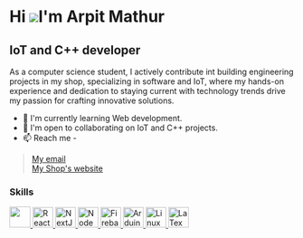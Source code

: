 <!---
Arpit-Mathur09/Arpit-Mathur09 is a ✨ special ✨ repository because its `README.md` (this file) appears on your GitHub profile.
You can click the Preview link to take a look at your changes.
--->

Hi ![](https://user-images.githubusercontent.com/18350557/176309783-0785949b-9127-417c-8b55-ab5a4333674e.gif)I'm Arpit Mathur
====================================================================================================================================
IoT and C++ developer
-------------

As a computer science student, I actively contribute int building engineering projects in my shop, specializing in software and IoT, where my hands-on experience and dedication to staying current with technology trends drive my passion for crafting innovative solutions.

* 🌱  I'm currently learning Web development.
* 🤝  I'm open to collaborating on IoT and C++ projects.
* 📫  Reach me  -

> [My email](786mathurarpit@gmail.com)<br/>
> [My Shop's website](https://mathur-electronics-electronics-store.business.site/?utm_source=gmb&utm_medium=referral)

### Skills

<p align="left">
 <a href="https://react.dev/>

   <a href="https://docs.microsoft.com/en-us/cpp/?view=msvc-170" target="_blank" rel="noreferrer">

   <img src="https://cdn.jsdelivr.net/gh/devicons/devicon/icons/cplusplus/cplusplus-original.svg" width="37" height="37" />
 </a><a href="https://reactjs.org/" target="_blank" rel="noreferrer">
            <img src="https://cdn.jsdelivr.net/gh/devicons/devicon/icons/react/react-original.svg" 
        width="36" height="36" alt="React" /></a><a href="https://nextjs.org/docs" target="_blank" rel="noreferrer">
        <img src="https://cdn.jsdelivr.net/gh/devicons/devicon/icons/nextjs/nextjs-original-wordmark.svg"  width="36" height="36" alt="NextJs" />
        </a><a href="https://nodejs.org/en/" target="_blank" rel="noreferrer">
        <img src="https://cdn.jsdelivr.net/gh/devicons/devicon/icons/nodejs/nodejs-original-wordmark.svg" width="36" height="36" alt="NodeJS" />
        </a><a href="https://firebase.google.com/" target="_blank" rel="noreferrer">
        <img src="https://cdn.jsdelivr.net/gh/devicons/devicon/icons/firebase/firebase-plain.svg" width="36" height="36" alt="Firebase" />
        </a><a href="https://store.arduino.cc/?gclid=Cj0KCQjw2eilBhCCARIsAG0Pf8uueBifykWcsSS4LPESeGQfxGVKJYnzV7bz471XfknQJy_1VINVWM8aAkLtEALw_wcB" target="_blank" rel="noreferrer">
        <img src="https://cdn.jsdelivr.net/gh/devicons/devicon/icons/arduino/arduino-original.svg"  width="36" height="36" alt="Arduino" />
        </a><a href="https://www.linux.org" target="_blank" rel="noreferrer">
        <img src="https://cdn.jsdelivr.net/gh/devicons/devicon/icons/linux/linux-original.svg"width="36" height="36" alt="Linux" /></a><a href="https://www.latex-project.org" target="_blank" rel="noreferrer">
        <img src="https://cdn.jsdelivr.net/gh/devicons/devicon/icons/latex/latex-original.svg" width="36" height="36" alt="LaTex" /></a>
</p>
